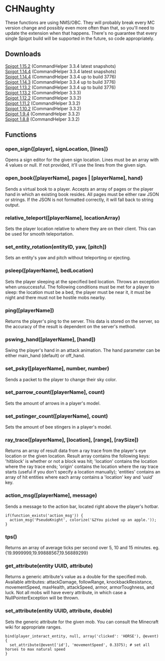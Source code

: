 # CHNaughty

These functions are using NMS/OBC. They will probably break every MC version change and possibly even more often than that, so you'll need to update the extension when that happens. There's no guarantee that every single Spigot build will be supported in the future, so code appropriately.

## Downloads
[Spigot 1.15.2](https://github.com/PseudoKnight/CHNaughty/releases/tag/v4.1.0) (CommandHelper 3.3.4 latest snapshots)  
[Spigot 1.14.4](https://github.com/PseudoKnight/CHNaughty/releases/tag/v3.11.4b) (CommandHelper 3.3.4 latest snapshots)  
[Spigot 1.14.4](https://github.com/PseudoKnight/CHNaughty/releases/tag/v3.11.2) (CommandHelper 3.3.4 up to build 3776)  
[Spigot 1.14.3](https://github.com/PseudoKnight/CHNaughty/releases/tag/v3.11.1) (CommandHelper 3.3.4 up to build 3776)  
[Spigot 1.13.2](https://letsbuild.net/jenkins/job/CHNaughty/10/) (CommandHelper 3.3.4 up to build 3776)  
[Spigot 1.13.2](https://letsbuild.net/jenkins/job/CHNaughty/8/) (CommandHelper 3.3.3)  
[Spigot 1.12.2](https://github.com/PseudoKnight/CHNaughty/releases/tag/v3.9.0) (CommandHelper 3.3.2)  
[Spigot 1.11.2](https://github.com/PseudoKnight/CHNaughty/releases/tag/v3.4.2) (CommandHelper 3.3.2)  
[Spigot 1.10.2](https://github.com/PseudoKnight/CHNaughty/releases/tag/v3.4.1) (CommandHelper 3.3.2)  
[Spigot 1.9.4](https://github.com/PseudoKnight/CHNaughty/releases/tag/v3.2.0) (CommandHelper 3.3.2)  
[Spigot 1.8.8](https://github.com/PseudoKnight/CHNaughty/releases/tag/v2.0.1) (CommandHelper 3.3.2)

## Functions
### open_sign{[player], signLocation, [lines]}
Opens a sign editor for the given sign location. Lines must be an array with 4 values or null. If not provided, it'll use the lines from the given sign.

### open_book{[playerName], pages | [playerName], hand}
Sends a virtual book to a player. Accepts an array of pages or the player hand in which an existing book resides. All pages must be either raw JSON or strings. If the JSON is not formatted correctly, it will fall back to string output.

### relative_teleport([playerName], locationArray)
Sets the player location relative to where they are on their client. This can be used for smooth teleportation.

### set_entity_rotation(entityID, yaw, [pitch])
Sets an entity's yaw and pitch without teleporting or ejecting.

### psleep([playerName], bedLocation)
Sets the player sleeping at the specified bed location. Throws an exception when unsuccessful. The following conditions must be met for a player to sleep: the location must be a bed, the player must be near it, it must be night and there must not be hostile mobs nearby.

### ping([playerName])
Returns the player's ping to the server. This data is stored on the server, so the accuracy of the result is dependent on the server's method.

### pswing_hand([playerName], [hand])
Swing the player's hand in an attack animation. The hand parameter can be either main_hand (default) or off_hand.

### set_psky([playerName], number, number)
Sends a packet to the player to change their sky color.

### set_parrow_count([playerName], count)
Sets the amount of arrows in a player's model.

### set_pstinger_count([playerName], count)
Sets the amount of bee stingers in a player's model.

### ray_trace([playerName], [location], [range], [raySize])
Returns an array of result data from a ray trace from the player's eye location or the given location. Result array contains the following keys: 'hitblock' is whether or not a block was hit; 'location' contains the location where the ray trace ends; 'origin' contains the location where the ray trace starts (useful if you don't specify a location manually); 'entities' contains an array of hit entities where each array contains a 'location' key and 'uuid' key.

### action_msg([playerName], message)
Sends a message to the action bar, located right above the player's hotbar.

``` 
if(function_exists('action_msg')) {
  action_msg('PseudoKnight', colorize('&2You picked up an apple.'));
}
```

### tps()
Returns an array of average ticks per second over 5, 10 and 15 minutes. eg. {19.9999999,19.99888567,19.56889299}

### get_attribute(entity UUID, attribute)
Returns a generic attribute's value as a double for the specified mob. Available attributes: attackDamage, followRange, knockbackResistance, movementSpeed, maxHealth, attackSpeed, armor, armorToughness, and luck. Not all mobs will have every attribute, in which case a NullPointerException will be thrown.

### set_attribute(entity UUID, attribute, double)
Sets the generic attribute for the given mob. You can consult the Minecraft wiki for appropriate ranges.

```
bind(player_interact_entity, null, array('clicked': 'HORSE'), @event) {
  set_attribute(@event['id'], 'movementSpeed', 0.3375); # set all horses to max natural speed
}
```
